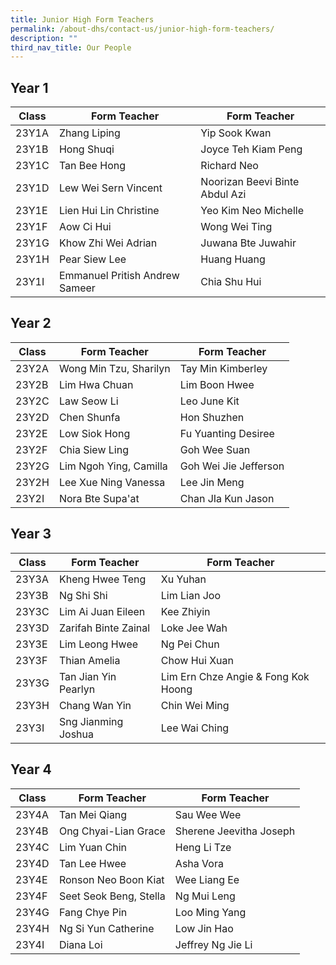 ```yaml
---
title: Junior High Form Teachers
permalink: /about-dhs/contact-us/junior-high-form-teachers/
description: ""
third_nav_title: Our People
---
```

## Year 1

| Class  | Form Teacher | Form Teacher |
| -------- | -------- | -------- |
| 23Y1A     | Zhang Liping     | Yip Sook Kwan     |
| 23Y1B     | Hong Shuqi     | Joyce Teh Kiam Peng  |
| 23Y1C     | Tan Bee Hong  | Richard Neo  |
| 23Y1D     | Lew Wei Sern Vincent | Noorizan Beevi Binte Abdul Azi  |
| 23Y1E     | Lien Hui Lin Christine | Yeo Kim Neo Michelle 
| 23Y1F     | Aow Ci Hui     | Wong Wei Ting     |
| 23Y1G     | Khow Zhi Wei Adrian  | Juwana Bte Juwahir     |
| 23Y1H     | Pear Siew Lee     | Huang Huang     |
| 23Y1I     | Emmanuel Pritish Andrew Sameer | Chia Shu Hui     |

## Year 2

| Class  | Form Teacher | Form Teacher |
| -------- | -------- | -------- |
| 23Y2A     | Wong Min Tzu, Sharilyn  | Tay Min Kimberley|
| 23Y2B   | Lim Hwa Chuan     | Lim Boon Hwee  |
| 23Y2C   | Law Seow Li  | Leo June Kit  |
| 23Y2D   | Chen Shunfa | Hon Shuzhen  |
| 23Y2E   | Low Siok Hong | Fu Yuanting Desiree 
| 23Y2F   | Chia Siew Ling  | Goh Wee Suan  |
| 23Y2G  | Lim Ngoh Ying, Camilla | Goh Wei Jie Jefferson |
| 23Y2H   | Lee Xue Ning Vanessa  | Lee Jin Meng  |
| 23Y2I    | Nora Bte Supa'at | Chan JIa Kun Jason    |


## Year 3

| Class  | Form Teacher | Form Teacher |
| -------- | -------- | -------- |
| 23Y3A     | Kheng Hwee Teng  | Xu Yuhan     |
| 23Y3B     | Ng Shi Shi  | Lim Lian Joo  |
| 23Y3C     | Lim Ai Juan Eileen  | Kee Zhiyin  |
| 23Y3D     | Zarifah Binte Zainal | Loke Jee Wah  |
| 23Y3E     | Lim Leong Hwee | Ng Pei Chun 
| 23Y3F     | Thian Amelia   | Chow Hui Xuan     |
| 23Y3G     | Tan Jian Yin Pearlyn  | Lim Ern Chze Angie & Fong Kok Hoong     |
| 23Y3H    | Chang Wan Yin | Chin Wei Ming |
| 23Y3I      | Sng Jianming Joshua | Lee Wai Ching |

## Year 4

| Class  | Form Teacher | Form Teacher |
| -------- | -------- | -------- |
| 23Y4A     | Tan Mei Qiang   | Sau Wee Wee     |
| 23Y4B     | Ong Chyai-Lian Grace  | Sherene Jeevitha Joseph  |
| 23Y4C     | Lim Yuan Chin  | Heng Li Tze  |
| 23Y4D     | Tan Lee Hwee | Asha Vora  |
| 23Y4E     | Ronson Neo Boon Kiat | Wee Liang Ee 
| 23Y4F     | Seet Seok Beng, Stella  | Ng Mui Leng   |
| 23Y4G     | Fang Chye Pin  | Loo Ming Yang     |
| 23Y4H     | Ng Si Yun Catherine  | Low Jin Hao  |
| 23Y4I     | Diana Loi | Jeffrey Ng Jie Li  |